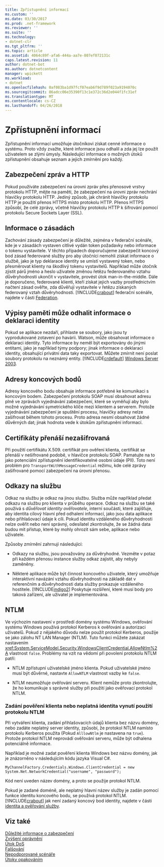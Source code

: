 ```yaml
---
title: Zpřístupnění informací
ms.custom: ''
ms.date: 03/30/2017
ms.prod: .net-framework
ms.reviewer: ''
ms.suite: ''
ms.technology:
- dotnet-clr
ms.tgt_pltfrm: ''
ms.topic: article
ms.assetid: 4064c89f-afa6-444a-aa7e-807ef072131c
caps.latest.revision: 11
author: dotnet-bot
ms.author: dotnetcontent
manager: wpickett
ms.workload:
- dotnet
ms.openlocfilehash: 0af083ba1d97fcf07eab6f9d789f023a9194070c
ms.sourcegitcommit: 86adcc06e35390f13c1e372c36d2e044f1fc31ef
ms.translationtype: MT
ms.contentlocale: cs-CZ
ms.lasthandoff: 04/26/2018
---
```

# <a name="information-disclosure"></a>Zpřístupnění informací
Zpřístupnění informací umožňuje útočníkovi získat cenné informace o systému. Proto vždy zvažte, které informace jsou odhalil a zda jej lze použít uživatelem se zlými úmysly. Následující informace o možných útoků zpřístupnění obsahuje seznam a jejich zmírnění pro každý.  
  
## <a name="message-security-and-http"></a>Zabezpečení zpráv a HTTP  
 Pokud používáte zabezpečení na úrovni zpráv přes přenosové vrstvy protokolu HTTP, mějte na paměti, že zabezpečení na úrovni zpráv nechrání hlavičky protokolu HTTP. Jediný způsob, jak chránit hlavičky protokolu HTTP je použití přenos HTTPS místo protokolu HTTP. Přenos HTTPS způsobí, že celé zprávy, včetně hlavičky protokolu HTTP k šifrování pomocí protokolu Secure Sockets Layer (SSL).  
  
## <a name="policy-information"></a>Informace o zásadách  
 Zachování zásady zabezpečení je důležité, zejména v federační scénáře, kde je v zásadách vystaven citlivé vydán token požadavky nebo informace o tokenu vystavitele. V těchto případech doporučujeme zabezpečit koncový bod zásad federované služby pro aby útočníci nemohli získat informace o službě, jako je typ deklarace identity se umístí vystavený token, nebo přesměrovat klienty na škodlivý tokenu vystavitelů. Například může útočník zjistit párů jméno a heslo uživatele změnou řetězu federovaného vztahu důvěryhodnosti ukončit v vystavitele, provést útok man-in-the-middle. Dále je doporučeno, federované klienti, kteří získat jejich vazby prostřednictvím načtení zásad ověřte, zda důvěřují vystavitele v řetězu získaných federovaný vztah důvěryhodnosti. [!INCLUDE[crabout](../../../../includes/crabout-md.md)] federační scénáře, najdete v části [Federation](../../../../docs/framework/wcf/feature-details/federation.md).  
  
## <a name="memory-dumps-can-reveal-claim-information"></a>Výpisy paměti může odhalit informace o deklaraci identity  
 Pokud se aplikace nezdaří, přihlaste se soubory, jako jsou ty vyprodukované zotavení po havárii. Watson, může obsahovat informace o deklaraci identity. Tyto informace by neměl být exportovány do jinými entitami, jako je například týmy podpory; jinak informace o deklaraci identity, obsahující privátní data taky exportovat. Můžete zmírnit není poslat soubory protokolu na neznámý entity. [!INCLUDE[crdefault](../../../../includes/crdefault-md.md)] [Windows Server 2003](http://go.microsoft.com/fwlink/?LinkId=89160).  
  
## <a name="endpoint-addresses"></a>Adresy koncových bodů  
 Adresy koncového bodu obsahuje informace potřebné ke komunikaci s koncovým bodem. Zabezpečení protokolu SOAP musí obsahovat adresu plně ve zprávách vyjednávání zabezpečení, které se vyměňují aby bylo možné vyjednávání symetrického klíče mezi klientem a serverem. Protože vyjednávání zabezpečení je spuštění procesu, hlavičky adresy nelze zašifrovat během tohoto procesu. Proto adresa nesmí obsahovat žádné důvěrných dat; jinak hodnota vede k útokům zpřístupnění informací.  
  
## <a name="certificates-transferred-unencrypted"></a>Certifikáty přenáší nezašifrovaná  
 Při použití certifikátu X.509. certifikát pro ověření klienta, certifikát se přenáší v nešifrované podobě, v hlavičce protokolu SOAP. Pamatujte na to jako potenciální zpřístupnění identifikovatelné osobní údaje (PII). Toto není problém pro `TransportWithMessageCredential` režimu, kde celé zprávy zašifrované pomocí zabezpečení na úrovni přenosu.  
  
## <a name="service-references"></a>Odkazy na službu  
 Odkaz na službu je odkaz na jinou službu. Služba může například předat odkazu na službu pro klienta v průběhu operace. Odkaz na službu se také používá s *důvěřovat identity ověřovatele*, interní součásti, které zajišťuje, aby identita cílový hlavní před odhalení informací, jako jsou data aplikace nebo přihlašovací údaje k cíli. Pokud identitu vzdáleného důvěryhodnosti nelze ověřit nebo není správný, odesílatel zkontrolujte, že se žádná data budou mít přístup, které by mohly ohrozit sám sebe, aplikace nebo uživatele.  
  
 Způsoby zmírnění zahrnují následující:  
  
-   Odkazy na službu, jsou považovány za důvěryhodné. Vezměte v potaz při každém přenosu instance služby odkaz zajistit, aby nebyly zaměněny.  
  
-   Některé aplikace může být činnost koncového uživatele, který umožňuje interaktivní navázání vztahu důvěryhodnosti na základě dat v referenčním a důvěryhodnosti data služby prokazuje vzdáleného hostitele. [!INCLUDE[indigo2](../../../../includes/indigo2-md.md)] Poskytuje rozšíření, které musí body pro taková zařízení, ale uživatel je implementována.  
  
## <a name="ntlm"></a>NTLM  
 Ve výchozím nastavení v prostředí domény systému Windows, ověřování systému Windows používá protokol Kerberos k ověřování a autorizaci uživatelů. Pokud z nějakého důvodu nelze použít protokol Kerberos, použije se jako zálohu NT LAN Manager (NTLM). Tuto funkci můžete zakázat nastavením <xref:System.ServiceModel.Security.WindowsClientCredential.AllowNtlm%2A> vlastnost `false`. Problémy na vzít na vědomí při povolení protokolu NTLM patří:  
  
-   NTLM zpřístupní uživatelské jméno klienta. Pokud uživatelské jméno musí být důvěrné, nastavte `AllowNTLM` vlastnost vazby ke `false`.  
  
-   NTLM neumožňuje ověřování serveru. Klient nemůže proto zkontrolujte, že ho komunikuje s správné služby při použití jako ověřovací protokol NTLM.  
  
### <a name="specifying-client-credentials-or-invalid-identity-forces-ntlm-usage"></a>Zadání pověření klienta nebo neplatná identita vynutí použití protokolu NTLM  
 Při vytváření klienta, zadání přihlašovacích údajů klienta bez názvu domény, nebo zadáte neplatný server identity, způsobí, že protokol NTLM namísto protokolu Kerberos použita (Pokud `AlllowNtlm` je nastavena na `true`). Protože protokol NTLM neprovádí ověřování serveru, může být odhalena potenciálně informace.  
  
 Například je možné zadat pověření klienta Windows bez názvu domény, jak je znázorněno v následujícím kódu jazyka Visual C#.  
  
```  
MyChannelFactory.Credentials.Windows.ClientCredential = new System.Net.NetworkCredential("username", "password");  
```  
  
 Kód není uveden název domény, a proto se použije protokol NTLM.  
  
 Pokud je zadané doméně, ale neplatný hlavní název služby je zadán pomocí funkce identitu koncového bodu, se používá protokol NTLM. [!INCLUDE[crabout](../../../../includes/crabout-md.md)] jak není zadaný koncový bod identity, najdete v části [identita a ověřování služby](../../../../docs/framework/wcf/feature-details/service-identity-and-authentication.md).  
  
## <a name="see-also"></a>Viz také  
 [Důležité informace o zabezpečení](../../../../docs/framework/wcf/feature-details/security-considerations-in-wcf.md)  
 [Zvýšení oprávnění](../../../../docs/framework/wcf/feature-details/elevation-of-privilege.md)  
 [Útok DoS](../../../../docs/framework/wcf/feature-details/denial-of-service.md)  
 [Falšování](../../../../docs/framework/wcf/feature-details/tampering.md)  
 [Nepodporované scénáře](../../../../docs/framework/wcf/feature-details/unsupported-scenarios.md)  
 [Útoky opakováním](../../../../docs/framework/wcf/feature-details/replay-attacks.md)
